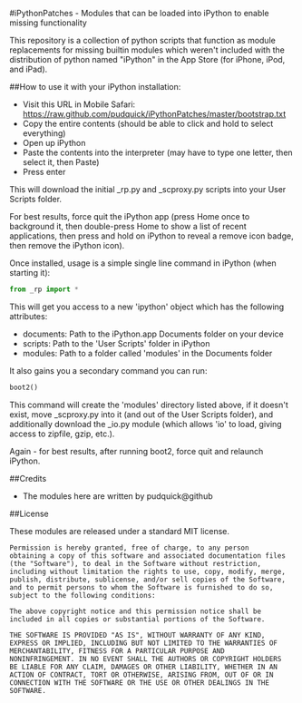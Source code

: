 #iPythonPatches - Modules that can be loaded into iPython to enable missing functionality

This repository is a collection of python scripts that function as module replacements for missing builtin modules which weren't included with the distribution of python named "iPython" in the App Store (for iPhone, iPod, and iPad).

##How to use it with your iPython installation:

- Visit this URL in Mobile Safari: https://raw.github.com/pudquick/iPythonPatches/master/bootstrap.txt
- Copy the entire contents (should be able to click and hold to select everything)
- Open up iPython
- Paste the contents into the interpreter (may have to type one letter, then select it, then Paste)
- Press enter

This will download the initial _rp.py and _scproxy.py scripts into your User Scripts folder.

For best results, force quit the iPython app (press Home once to background it, then double-press Home to show a list of recent applications, then press and hold on iPython to reveal a remove icon badge, then remove the iPython icon).

Once installed, usage is a simple single line command in iPython (when starting it):

```python
from _rp import *
```

This will get you access to a new 'ipython' object which has the following attributes:

- documents: Path to the iPython.app Documents folder on your device
- scripts: Path to the 'User Scripts' folder in iPython
- modules: Path to a folder called 'modules' in the Documents folder

It also gains you a secondary command you can run:
```python
boot2()
```

This command will create the 'modules' directory listed above, if it doesn't exist, move _scproxy.py into it (and out of the User Scripts folder), and additionally download the _io.py module (which allows 'io' to load, giving access to zipfile, gzip, etc.).

Again - for best results, after running boot2, force quit and relaunch iPython.


##Credits

- The modules here are written by pudquick@github 

##License

These modules are released under a standard MIT license.

	Permission is hereby granted, free of charge, to any person
	obtaining a copy of this software and associated documentation files
	(the "Software"), to deal in the Software without restriction,
	including without limitation the rights to use, copy, modify, merge,
	publish, distribute, sublicense, and/or sell copies of the Software,
	and to permit persons to whom the Software is furnished to do so,
	subject to the following conditions:

	The above copyright notice and this permission notice shall be
	included in all copies or substantial portions of the Software.

	THE SOFTWARE IS PROVIDED "AS IS", WITHOUT WARRANTY OF ANY KIND,
	EXPRESS OR IMPLIED, INCLUDING BUT NOT LIMITED TO THE WARRANTIES OF
	MERCHANTABILITY, FITNESS FOR A PARTICULAR PURPOSE AND
	NONINFRINGEMENT. IN NO EVENT SHALL THE AUTHORS OR COPYRIGHT HOLDERS
	BE LIABLE FOR ANY CLAIM, DAMAGES OR OTHER LIABILITY, WHETHER IN AN
	ACTION OF CONTRACT, TORT OR OTHERWISE, ARISING FROM, OUT OF OR IN
	CONNECTION WITH THE SOFTWARE OR THE USE OR OTHER DEALINGS IN THE
	SOFTWARE.

